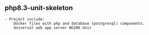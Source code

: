 ## php8.3-unit-skeleton

    - Project include:
        Docker files with php and database (postgresql) components.
        Universal web app server NGINX Unit